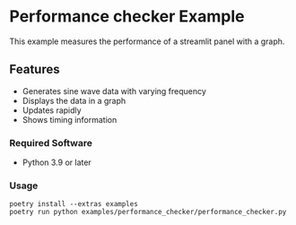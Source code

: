 # Performance checker Example

This example measures the performance of a streamlit panel with a graph.

## Features

- Generates sine wave data with varying frequency
- Displays the data in a graph
- Updates rapidly
- Shows timing information

### Required Software

- Python 3.9 or later

### Usage

```pwsh
poetry install --extras examples
poetry run python examples/performance_checker/performance_checker.py
```
